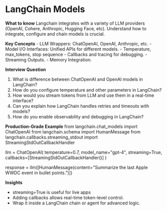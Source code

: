 # LangChain Models

**What to know**
    Langchain integrates with a variety of LLM providers (OpenAI, Cohere, Anthropic, Hugging Face, etc). Understand how to integrate, configure and chain models is crucial.

**Key Concepts**
    -   LLM Wrappers: ChatOpenAI, OpenAI, Anthropic, etc.
    -   Model I/O Interfaces: Unified APIs for different models.
    -   Temperature, max_tokens, stop sequence
    -   Callbacks and tracing for debugging.
    -   Streaming Outputs.
    -   Memory Integration.

**Interview Question**
1. What is difference between ChatOpenAI and OpenAI models in LangChain?
2. How do you configure temperature and other parameters in LangChain?
3. How would you stream tokens from LLM and use them in a real-time interface?
4. Can you explain how LangChain handles retries and timeouts with models?
5. How do you enable observability and debugging in LangChain?


**Production-Grade Example**
from langchain.chat_models import ChatOpenAI
from langchain.schema import HumanMessage
from langchain.callbacks.streaming_stdout import StreamingStdOutCallbackHandler

llm = ChatOpenAI(
    temperature=0.7,
    model_name="gpt-4",
    streaming=True,
    callbacks=[StreamingStdOutCallbackHandler()]
)

response = llm([HumanMessage(content="Summarize the last Apple WWDC event in bullet points.")])


**Insights**
- streaming=True is useful for live apps
- Adding callbacks allows real-time token-level control.
- Wrap it inside a LangChain chain or agent for advanced logic.
